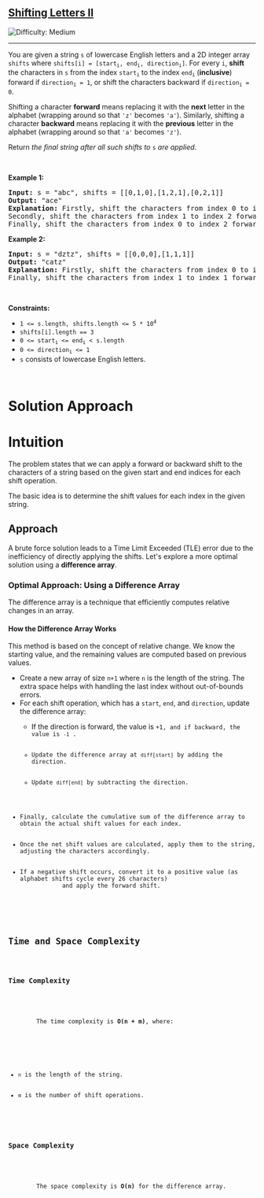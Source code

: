 <h2><a href="https://leetcode.com/problems/shifting-letters-ii">Shifting Letters II</a></h2> <img src='https://img.shields.io/badge/Difficulty-Medium-orange' alt='Difficulty: Medium' /><hr><p>You are given a string <code>s</code> of lowercase English letters and a 2D integer array <code>shifts</code> where <code>shifts[i] = [start<sub>i</sub>, end<sub>i</sub>, direction<sub>i</sub>]</code>. For every <code>i</code>, <strong>shift</strong> the characters in <code>s</code> from the index <code>start<sub>i</sub></code> to the index <code>end<sub>i</sub></code> (<strong>inclusive</strong>) forward if <code>direction<sub>i</sub> = 1</code>, or shift the characters backward if <code>direction<sub>i</sub> = 0</code>.</p>

<p>Shifting a character <strong>forward</strong> means replacing it with the <strong>next</strong> letter in the alphabet (wrapping around so that <code>&#39;z&#39;</code> becomes <code>&#39;a&#39;</code>). Similarly, shifting a character <strong>backward</strong> means replacing it with the <strong>previous</strong> letter in the alphabet (wrapping around so that <code>&#39;a&#39;</code> becomes <code>&#39;z&#39;</code>).</p>

<p>Return <em>the final string after all such shifts to </em><code>s</code><em> are applied</em>.</p>

<p>&nbsp;</p>
<p><strong class="example">Example 1:</strong></p>

<pre>
<strong>Input:</strong> s = &quot;abc&quot;, shifts = [[0,1,0],[1,2,1],[0,2,1]]
<strong>Output:</strong> &quot;ace&quot;
<strong>Explanation:</strong> Firstly, shift the characters from index 0 to index 1 backward. Now s = &quot;zac&quot;.
Secondly, shift the characters from index 1 to index 2 forward. Now s = &quot;zbd&quot;.
Finally, shift the characters from index 0 to index 2 forward. Now s = &quot;ace&quot;.</pre>

<p><strong class="example">Example 2:</strong></p>

<pre>
<strong>Input:</strong> s = &quot;dztz&quot;, shifts = [[0,0,0],[1,1,1]]
<strong>Output:</strong> &quot;catz&quot;
<strong>Explanation:</strong> Firstly, shift the characters from index 0 to index 0 backward. Now s = &quot;cztz&quot;.
Finally, shift the characters from index 1 to index 1 forward. Now s = &quot;catz&quot;.
</pre>

<p>&nbsp;</p>
<p><strong>Constraints:</strong></p>

<ul>
	<li><code>1 &lt;= s.length, shifts.length &lt;= 5 * 10<sup>4</sup></code></li>
	<li><code>shifts[i].length == 3</code></li>
	<li><code>0 &lt;= start<sub>i</sub> &lt;= end<sub>i</sub> &lt; s.length</code></li>
	<li><code>0 &lt;= direction<sub>i</sub> &lt;= 1</code></li>
	<li><code>s</code> consists of lowercase English letters.</li>
</ul>

<p>&nbsp;</p>
<h1> Solution Approach </h1>
<h1>Intuition</h1>
    <p>
        The problem states that we can apply a forward or backward shift to the characters of a string 
        based on the given start and end indices for each shift operation.
    </p>
    <p>
        The basic idea is to determine the shift values for each index in the given string.
    </p>
    <h2>Approach</h2>
    <p>
        A brute force solution leads to a Time Limit Exceeded (TLE) error due to the inefficiency of directly applying the shifts. 
        Let's explore a more optimal solution using a <strong>difference array</strong>.
    </p>
    <h3>Optimal Approach: Using a Difference Array</h3>
    <p>
        The difference array is a technique that efficiently computes relative changes in an array.
    </p>
    <h4>How the Difference Array Works</h4>
    <p>
        This method is based on the concept of relative change. We know the starting value, and the remaining values are 
        computed based on previous values.
    </p>
    <ul>
        <li>Create a new array of size <code>n+1</code> where <code>n</code> is the length of the string. 
            The extra space helps with handling the last index without out-of-bounds errors.</li>
        <li>For each shift operation, which has a <code>start</code>, <code>end</code>, and <code>direction</code>, 
            update the difference array:</li>
        <ul>
            <li>If the direction is forward, the value is <code>+1</</code>, and if backward, the value is <code>-1</code> .</li>
	    <li>Update the difference array at <code>diff[start]</code> by adding the direction. </li>
	    <li>Update <code>diff[end]</code> by subtracting the direction.</li>
        </ul>
        <li>Finally, calculate the cumulative sum of the difference array to obtain the actual shift values for each index.</li>
        <li>Once the net shift values are calculated, apply them to the string, adjusting the characters accordingly.</li>
        <li>If a negative shift occurs, convert it to a positive value (as alphabet shifts cycle every 26 characters) 
            and apply the forward shift.</li>
    </ul>
    <h2>Time and Space Complexity</h2>
    <h3>Time Complexity</h3>
    <p>
        The time complexity is <strong>O(n + m)</strong>, where:
    </p>
    <ul>
        <li><code>n</code> is the length of the string.</li>
        <li><code>m</code> is the number of shift operations.</li>
    </ul>
    <h3>Space Complexity</h3>
    <p>
        The space complexity is <strong>O(n)</strong> for the difference array.
    </p>

